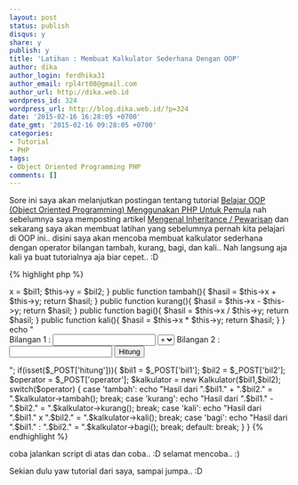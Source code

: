 ```yaml
---
layout: post
status: publish
disqus: y 
share: y 
publish: y
title: 'Latihan : Membuat Kalkulator Sederhana Dengan OOP'
author: dika
author_login: ferdhika31
author_email: rpl4rt08@gmail.com
author_url: http://dika.web.id
wordpress_id: 324
wordpress_url: http://blog.dika.web.id/?p=324
date: '2015-02-16 16:28:05 +0700'
date_gmt: '2015-02-16 09:28:05 +0700'
categories:
- Tutorial
- PHP
tags:
- Object Oriented Programming PHP
comments: []
---
```

<p>Sore ini saya akan melanjutkan postingan tentang tutorial <a href="/?p=205" target="_blank">Belajar OOP (Object Oriented Programming) Menggunakan PHP Untuk Pemula</a> nah sebelumnya saya memposting artikel&nbsp;<a href="/?p=305" target="_blank">Mengenal Inheritance / Pewarisan</a> dan sekarang saya akan membuat latihan yang sebelumnya pernah kita pelajari di OOP ini.. disini saya akan mencoba membuat kalkulator sederhana dengan operator bilangan tambah, kurang, bagi, dan kali.. Nah langsung aja kali ya buat tutorialnya aja biar cepet.. :D</p>

{% highlight php %}
<?php
	/*
	* Kalkulator Sederhana Dengan PHP OOP
	*/

class Kalkulator{
	// Property
  	private $x;
  	private $y;

	function __construct($bil1,$bil2){
		$this->x = $bil1;
		$this->y = $bil2;
	}

	public function tambah(){
		$hasil = $this->x + $this->y;
    	return $hasil;
	}

	public function kurang(){
		$hasil = $this->x - $this->y;
    	return $hasil;
	}

	public function bagi(){
		$hasil = $this->x / $this->y;
    	return $hasil;
	}

	public function kali(){
		$hasil = $this->x * $this->y;
    	return $hasil;
	}
}

echo "<form action='' method='post'>
Bilangan 1 : <input type='text' name='bil1' />
<select name='operator'>
	<option value='tambah'>+</option>
	<option value='kurang'>-</option>
	<option value='bagi'>:</option>
	<option value='kali'>x</option>
</select>
Bilangan 2 : <input type'text' name='bil2' />
<input type='submit' name='hitung' value='Hitung'/>
</form>";

if(isset($_POST['hitung'])){
	$bil1 = $_POST['bil1'];
	$bil2 = $_POST['bil2'];
	$operator = $_POST['operator'];
	$kalkulator = new Kalkulator($bil1,$bil2);
	switch($operator) {
		case 'tambah':
			echo "Hasil dari ".$bil1." + ".$bil2." = ".$kalkulator->tambah();
			break;
		case 'kurang':
			echo "Hasil dari ".$bil1." - ".$bil2." = ".$kalkulator->kurang();
			break;
		case 'kali':
			echo "Hasil dari ".$bil1." x ".$bil2." = ".$kalkulator->kali();
			break;
		case 'bagi':
			echo "Hasil dari ".$bil1." : ".$bil2." = ".$kalkulator->bagi();
			break;
		default:
			break;
	}
}
{% endhighlight %}

<p>coba jalankan script di atas dan coba.. :D selamat mencoba.. :)</p>
<p>Sekian dulu yaw tutorial dari saya, sampai jumpa.. :D</p>
